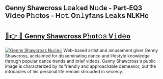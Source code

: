 ## Genny Shawcross L𝚎a𝚔ed N𝚞𝚍e - Part-EQ3 Vi𝚍𝚎o P𝚑𝚘tos - H𝚘𝚝 O𝚗𝚕yf𝚊ns L𝚎a𝚔s NLKHc

# <h2><a href="http://kf5jeu.oniu.top/?m=Genny+Shawcross">🔗👉 🔴 Genny Shawcross P𝚑ot𝚘𝚜 V𝚒d𝚎o</a></h2>

[![Genny Shawcross Nu𝚍e𝚜](https://i.imgur.com/0qMVB7G.gif)](http://kf5jeu.oniu.top/?m=Genny+Shawcross)
Web-based artist and amusement giver Genny Shawcross, acclaimed for disseminating dance and lifestyle knowledge through popular dance trends and brief videos. Genny Shawcross's public image is characterized by its friendly and approachable demeanor, but the intricacies of his personal life remain shrouded in secrecy.  
